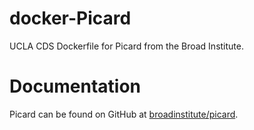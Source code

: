 # docker-Picard
UCLA CDS Dockerfile for Picard from the Broad Institute.

# Documentation

Picard can be found on GitHub at [broadinstitute/picard](https://github.com/broadinstitute/picard).
